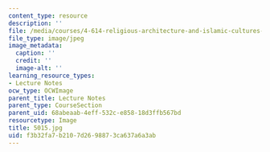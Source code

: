 ```yaml
---
content_type: resource
description: ''
file: /media/courses/4-614-religious-architecture-and-islamic-cultures-fall-2002/f3b32fa7b2107d2698873ca637a6a3ab_5015.jpg
file_type: image/jpeg
image_metadata:
  caption: ''
  credit: ''
  image-alt: ''
learning_resource_types:
- Lecture Notes
ocw_type: OCWImage
parent_title: Lecture Notes
parent_type: CourseSection
parent_uid: 68abeaab-4eff-532c-e858-18d3ffb567bd
resourcetype: Image
title: 5015.jpg
uid: f3b32fa7-b210-7d26-9887-3ca637a6a3ab
---
```


